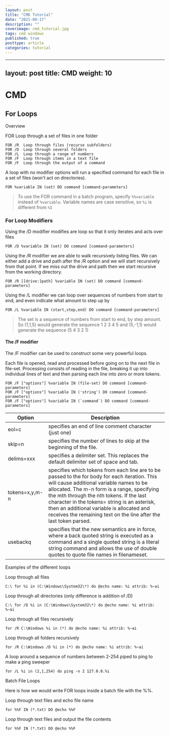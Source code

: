 ```yaml
---
layout: post
title: "CMD Tutorial"
date: "2021-09-17"
description: ""
coverimage: cmd_tutorial.jpg
tags: cmd windows
published: true
posttype: article
categories: tutorial
---
```

---
layout: post
title: CMD 
weight: 10
---
# CMD

## For Loops

Overview

FOR	Loop through a set of files in one folder
```
FOR /R	Loop through files (recurse subfolders)
FOR /D	Loop through several folders
FOR /L	Loop through a range of numbers
FOR /F	Loop through items in a text file
FOR /F	Loop through the output of a command
```

A loop with no modifier options will run a specified command for each file in a set of files (won't act on directories).
```
FOR %variable IN (set) DO command [command-parameters]
```

> To use the FOR command in a batch program, specify `%%variable` instead of `%variable`. Variable names are case sensitive, so `%i` is different from `%I`

### For Loop Modifiers

Using the /D modifier modifies are loop so that it only iterates and acts over files
```
FOR /D %variable IN (set) DO command [command-parameters]
```

Using the /R modifier we are able to walk recursively listing files. We can either add a drive and path after the /R option and we will start recursively from that point. If we miss out the drive and path then we start recursive from the working directory.
```
FOR /R [[drive:]path] %variable IN (set) DO command [command-parameters]
```

Using the /L modifier we can loop over sequences of numbers from start to end, and even indicate what amount to step up by
```
FOR /L %variable IN (start,step,end) DO command [command-parameters]
```
> The set is a sequence of numbers from start to end, by step amount. So (1,1,5) would generate the sequence 1 2 3 4 5 and (5,-1,1) would generate the sequence (5 4 3 2 1)

#### The /F modifier

The /F modifier can be used to construct some very powerful loops.

Each file is opened, read and processed before going on to the next file in file-set. Processing consists of reading in the file, breaking it up into individual lines of text and then parsing each line into zero or more tokens.
```
FOR /F ["options"] %variable IN (file-set) DO command [command-parameters]
FOR /F ["options"] %variable IN ('string') DO command [command-parameters]
FOR /F ["options"] %variable IN (`command`) DO command [command-parameters]
```

| Option | Description                                                         |
| ------ | ------------------------------------------------------------------- |
| eol=c  | specifies an end of line comment character (just one)               |
| skip=n | specifies the number of lines to skip at the beginning of the file. |
| delims=xxx  | 	specifies a delimiter set.  This replaces the default delimiter set of space and tab. |
| tokens=x,y,m-n |	specifies which tokens from each line are to be passed to the for body for each iteration. This will cause additional variable names to be allocated. The m-n form is a range, specifying the mth through the nth tokens. If the last character in the tokens= string is an asterisk, then an additional variable is allocated and receives the remaining text on the line after the last token parsed. |
| usebackq   |    	specifies that the new semantics are in force, where a back quoted string is executed as a command and a single quoted string is a literal string command and allows the use of double quotes to quote file names in filenameset. |

Examples of the different loops

Loop through all files
```
C:\ for %i in (C:\Windows\System32\*) do @echo name: %i attrib: %~ai
```
Loop through all directories (only difference is addition of /D)
```
C:\ for /D %i in (C:\Windows\System32\*) do @echo name: %i attrib: %~ai
```
Loop through all files recursively
```
for /R C:\Windows %i in (*) do @echo name: %i attrib: %~ai
```
Loop through all folders recursively
```
for /R C:\Windows /D %i in (*) do @echo name: %i attrib: %~ai
```
A loop around a sequence of numbers between 2-254 piped to ping to make a ping sweeper
```
for /L %i in (2,1,254) do ping -n 2 127.0.0.%i
```

Batch File Loops

Here is how we would write FOR loops inside a batch file with the %%.

Loop through text files and echo file name
```
for %%F IN (*.txt) DO @echo %%F
```

Loop through text files and output the file contents
```
for %%F IN (*.txt) DO @echo %%F
```